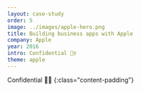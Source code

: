 ```yaml
---
layout: case-study
order: 5
image: ../images/apple-hero.png
title: Building business apps with Apple
company: Apple
year: 2016
intro: Confidential 🙅‍♀️
theme: apple
---
```


Confidential 🙅‍♀️
{:class="content-padding"}